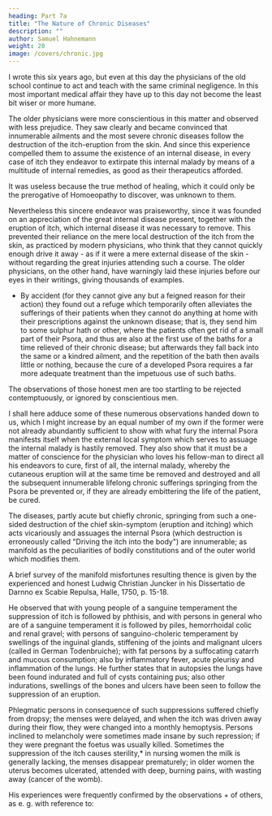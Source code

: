 ```yaml
---
heading: Part 7a
title: "The Nature of Chronic Diseases"
description: ""
author: Samuel Hahnemann
weight: 20
image: /covers/chronic.jpg
---
```



I wrote this six years ago, but even at this day the physicians of the old school continue to act and teach with the same criminal negligence. In this most important medical affair they have up to this day not become the least bit wiser or more humane.

The older physicians were more conscientious in this matter and observed with less prejudice. They saw clearly and became convinced that innumerable ailments and the most severe chronic diseases follow the destruction of the itch-eruption from the skin. And since this experience compelled them to assume the existence of an internal disease, in every case of itch they endeavor to extirpate this internal malady by means of a multitude of internal remedies, as good as their therapeutics afforded. 

It was useless because the true method of healing, which it could only be the prerogative of Homoeopathy to discover, was unknown to them. 

Nevertheless this sincere endeavor was praiseworthy, since it was founded on an appreciation of the great internal disease present, together with the eruption of itch, which internal disease it was necessary to remove. This prevented their reliance on the mere local destruction of the itch from the skin, as practiced by modern physicians, who think that they cannot quickly enough drive it away - as if it were a mere external disease of the skin - without regarding the great injuries attending such a course. The older physicians, on the other hand, have warningly laid these injuries before our eyes in their writings, giving thousands of examples.

* By accident (for they cannot give any but a feigned reason for their action) they found out a refuge which temporarily often alleviates the sufferings of their patients when they cannot do anything at home with their prescriptions against the unknown disease; that is, they send him to some sulphur hath or other, where the patients often get rid of a small part of their Psora, and thus are also at the first use of the baths for a time relieved of their chronic disease; but afterwards they fall back into the same or a kindred ailment, and the repetition of the bath then avails little or nothing, because the cure of a developed Psora requires a far more adequate treatment than the impetuous use of such baths.

The observations of those honest men are too startling to be rejected contemptuously, or ignored by conscientious men.

I shall here adduce some of these numerous observations handed down to us, which I might increase by an equal number of my own if the former were not already abundantly sufficient to show with what fury the internal Psora manifests itself when the external local symptom which serves to assuage the internal malady is hastily removed. They also show that it must be a matter of conscience for the physician who loves his fellow-man to direct all his endeavors to cure, first of all, the internal malady, whereby the cutaneous eruption will at the same time be removed and destroyed and all the subsequent innumerable lifelong chronic sufferings springing from the Psora be prevented or, if they are already embittering the life of the patient, be cured.

The diseases, partly acute but chiefly chronic, springing from such a one-sided destruction of the chief skin-symptom (eruption and itching) which acts vicariously and assuages the internal Psora (which destruction is erroneously called "Driving the itch into the body") are innumerable; as manifold as the peculiarities of bodily constitutions and of the outer world which modifies them.

A brief survey of the manifold misfortunes resulting thence is given by the experienced and honest Ludwig Christian Juncker in his Dissertatio de Darnno ex Scabie Repulsa, Halle, 1750, p. 15-18. 

He observed that with young people of a sanguine temperament the suppression of itch is followed by phthisis, and with persons in general who are of a sanguine temperament it is followed by piles, hemorrhoidal colic and renal gravel; with persons of sanguino-choleric temperament by swellings of the inguinal glands, stiffening of the joints and malignant ulcers (called in German Todenbruiche); with fat persons by a suffocating catarrh and mucous consumption; also by inflammatory fever, acute pleurisy and inflammation of the lungs. He further states that in autopsies the lungs have been found indurated and full of cysts containing pus; also other indurations, swellings of the bones and ulcers have been seen to follow the suppression of an eruption. 

Phlegmatic persons in consequence of such suppressions suffered chiefly from dropsy; the menses were delayed, and when the itch was driven away during their flow, they were changed into a monthly hemoptysis. Persons inclined to melancholy were sometimes made insane by such repression; if they were pregnant the foetus was usually killed. Sometimes the suppression of the itch causes sterility,* in nursing women the milk is generally lacking, the menses disappear prematurely; in older women the uterus becomes ulcerated, attended with deep, burning pains, with wasting away (cancer of the womb).

His experiences were frequently confirmed by the observations + of others, as e. g. with reference to:

